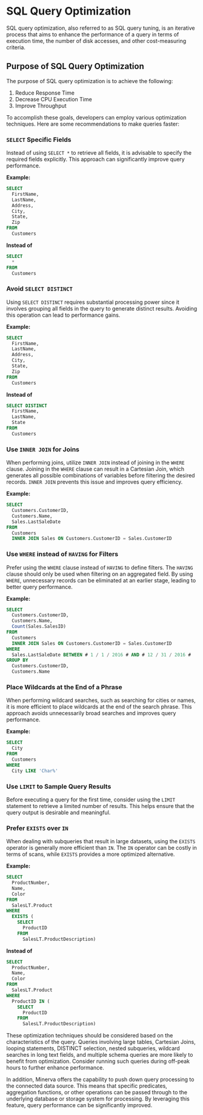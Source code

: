 # SQL Query Optimization

SQL query optimization, also referred to as SQL query tuning, is an iterative process that aims to enhance the performance of a query in terms of execution time, the number of disk accesses, and other cost-measuring criteria.

## Purpose of SQL Query Optimization

The purpose of SQL query optimization is to achieve the following:

1. Reduce Response Time
2. Decrease CPU Execution Time
3. Improve Throughput

To accomplish these goals, developers can employ various optimization techniques. Here are some recommendations to make queries faster:

### **`SELECT` Specific Fields**

Instead of using `SELECT *` to retrieve all fields, it is advisable to specify the required fields explicitly. This approach can significantly improve query performance.

**Example:**

```sql
SELECT
  FirstName,
  LastName,
  Address,
  City,
  State,
  Zip
FROM
  Customers
```

**Instead of**

```sql
SELECT
  *
FROM
  Customers
```

### **Avoid `SELECT DISTINCT`**

Using `SELECT DISTINCT` requires substantial processing power since it involves grouping all fields in the query to generate distinct results. Avoiding this operation can lead to performance gains.

**Example:**

```sql
SELECT
  FirstName,
  LastName,
  Address,
  City,
  State,
  Zip
FROM
  Customers
```

**Instead of**

```sql
SELECT DISTINCT
  FirstName,
  LastName,
  State
FROM
  Customers
```

### **Use `INNER JOIN` for Joins**

When performing joins, utilize `INNER JOIN` instead of joining in the `WHERE` clause. Joining in the `WHERE` clause can result in a Cartesian Join, which generates all possible combinations of variables before filtering the desired records. `INNER JOIN` prevents this issue and improves query efficiency.

**Example:**

```sql
SELECT
  Customers.CustomerID,
  Customers.Name,
  Sales.LastSaleDate
FROM
  Customers
  INNER JOIN Sales ON Customers.CustomerID = Sales.CustomerID
```

### **Use `WHERE` instead of `HAVING` for Filters**

Prefer using the `WHERE` clause instead of `HAVING` to define filters. The `HAVING` clause should only be used when filtering on an aggregated field. By using `WHERE`, unnecessary records can be eliminated at an earlier stage, leading to better query performance.

**Example:**

```sql
SELECT
  Customers.CustomerID,
  Customers.Name,
  Count(Sales.SalesID)
FROM
  Customers
  INNER JOIN Sales ON Customers.CustomerID = Sales.CustomerID
WHERE
  Sales.LastSaleDate BETWEEN # 1 / 1 / 2016 # AND # 12 / 31 / 2016 #
GROUP BY
  Customers.CustomerID,
  Customers.Name
```

### **Place Wildcards at the End of a Phrase**

When performing wildcard searches, such as searching for cities or names, it is more efficient to place wildcards at the end of the search phrase. This approach avoids unnecessarily broad searches and improves query performance.

**Example:**

```sql
SELECT
  City
FROM
  Customers
WHERE
  City LIKE 'Char%'
```

### **Use `LIMIT` to Sample Query Results**

Before executing a query for the first time, consider using the `LIMIT` statement to retrieve a limited number of results. This helps ensure that the query output is desirable and meaningful.

### **Prefer `EXISTS` over `IN`**

When dealing with subqueries that result in large datasets, using the `EXISTS` operator is generally more efficient than `IN`. The `IN` operator can be costly in terms of scans, while `EXISTS` provides a more optimized alternative.

**Example:**

```sql
SELECT
  ProductNumber,
  Name,
  Color
FROM
  SalesLT.Product
WHERE
  EXISTS (
    SELECT
      ProductID
    FROM
      SalesLT.ProductDescription)
```

**Instead of**

```sql
SELECT
  ProductNumber,
  Name,
  Color
FROM
  SalesLT.Product
WHERE
  ProductID IN (
    SELECT
      ProductID
    FROM
      SalesLT.ProductDescription)
```

These optimization techniques should be considered based on the characteristics of the query. Queries involving large tables, Cartesian Joins, looping statements, DISTINCT selection, nested subqueries, wildcard searches in long text fields, and multiple schema queries are more likely to benefit from optimization. Consider running such queries during off-peak hours to further enhance performance.

In addition, Minerva offers the capability to push down query processing to the connected data source. This means that specific predicates, aggregation functions, or other operations can be passed through to the underlying database or storage system for processing. By leveraging this feature, query performance can be significantly improved.